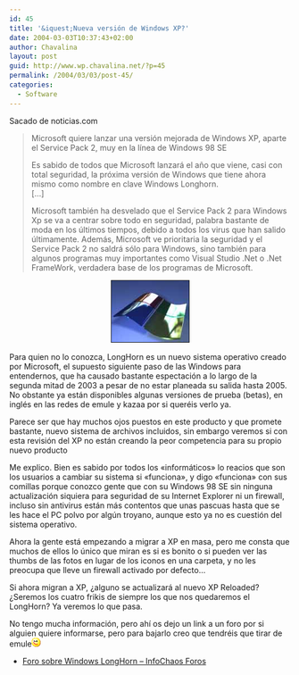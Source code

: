 ```yaml
---
id: 45
title: '&iquest;Nueva versión de Windows XP?'
date: 2004-03-03T10:37:43+02:00
author: Chavalina
layout: post
guid: http://www.wp.chavalina.net/?p=45
permalink: /2004/03/03/post-45/
categories:
  - Software
---
```

Sacado de noticias.com

> Microsoft quiere lanzar una versión mejorada de Windows XP, aparte el Service Pack 2, muy en la l&iacute;nea de Windows 98 SE
> 
> Es sabido de todos que Microsoft lanzará el a&ntilde;o que viene, casi con total seguridad, la próxima versión de Windows que tiene ahora mismo como nombre en clave Windows Longhorn.  
> […]
> 
> Microsoft también ha desvelado que el Service Pack 2 para Windows Xp se va a centrar sobre todo en seguridad, palabra bastante de moda en los &uacute;ltimos tiempos, debido a todos los virus que han salido &uacute;ltimamente. Además, Microsoft ve prioritaria la seguridad y el Service Pack 2 no saldrá sólo para Windows, sino también para algunos programas muy importantes como Visual Studio .Net o .Net FrameWork, verdadera base de los programas de Microsoft. 

<p align="center">
  <img src="./imagenes/fotos/window.jpg" width="139" height="110" border="1" alt="windows" />
</p>

Para quien no lo conozca, LongHorn es un nuevo sistema operativo creado por Microsoft, el supuesto siguiente paso de las Windows para entendernos, que ha causado bastante espectación a lo largo de la segunda mitad de 2003 a pesar de no estar planeada su salida hasta 2005. No obstante ya están disponibles algunas versiones de prueba (betas), en inglés en las redes de emule y kazaa por si queréis verlo ya.

Parece ser que hay muchos ojos puestos en este producto y que promete bastante, nuevo sistema de archivos incluidos, sin embargo veremos si con esta revisión del XP no están creando la peor competencia para su propio nuevo producto

Me explico. Bien es sabido por todos los «informáticos» lo reacios que son los usuarios a cambiar su sistema si «funciona», y digo «funciona» con sus comillas porque conozco gente que con su Windows 98 SE sin ninguna actualización siquiera para seguridad de su Internet Explorer ni un firewall, incluso sin antivirus están más contentos que unas pascuas hasta que se les hace el PC polvo por alg&uacute;n troyano, aunque esto ya no es cuestión del sistema operativo.

Ahora la gente está empezando a migrar a XP en masa, pero me consta que muchos de ellos lo &uacute;nico que miran es si es bonito o si pueden ver las thumbs de las fotos en lugar de los iconos en una carpeta, y no les preocupa que lleve un firewall activado por defecto…

Si ahora migran a XP, &iquest;alguno se actualizará al nuevo XP Reloaded? &iquest;Seremos los cuatro frikis de siempre los que nos quedaremos el LongHorn? Ya veremos lo que pasa.

No tengo mucha información, pero ah&iacute; os dejo un link a un foro por si alguien quiere informarse, pero para bajarlo creo que tendréis que tirar de emule![guino](/imagenes/emoticonos/guino.gif) 

  * <a href="http://www.infochaos.com/foro/index.php?showforum=20" target="_blank">Foro sobre Windows LongHorn &#8211; InfoChaos Foros</a>